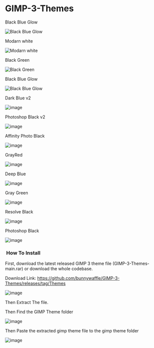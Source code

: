 # GIMP-3-Themes


Black Blue Glow

![Black Blue Glow](https://user-images.githubusercontent.com/100540808/183414953-6d9208ce-c23c-4aff-bfff-8f74bc9c8ada.png)

Modarn white

![Modarn white](https://user-images.githubusercontent.com/100540808/183414981-22ec1bc5-b8f7-4889-ba22-ed463e313abf.png)

Black Green

![Black Green](https://user-images.githubusercontent.com/100540808/183415019-ae3dd72f-5cdd-4126-8bb1-bc9eee8b1f3e.png)

Black Blue Glow

![Black Blue Glow](https://user-images.githubusercontent.com/100540808/183415093-d2dd97da-bc0e-463f-80d9-8af536fa1b09.png)


Dark Blue v2

![image](https://user-images.githubusercontent.com/100540808/182626796-11160736-38b3-4d91-9a60-1a3bfc33ace0.png)


Photoshop Black v2

![image](https://user-images.githubusercontent.com/100540808/159771612-b2fa84e8-0f4b-4ebb-b303-2c86a499089d.png)

Affinity Photo Black

![image](https://user-images.githubusercontent.com/100540808/159771860-969cffb8-d09d-4f25-b8e6-6c165405f1b0.png)


GrayRed

![image](https://user-images.githubusercontent.com/100540808/182186988-77d3c078-8ab8-4007-887f-6df17556dac8.png)


Deep Blue

![image](https://user-images.githubusercontent.com/100540808/156065844-6006f3cc-9db0-42bf-a9a5-28772c079773.png)


Gray Green

![image](https://user-images.githubusercontent.com/100540808/155973403-e8848590-aae4-4ff6-bf27-d1a598b2a458.png)

Resolve Black

![image](https://user-images.githubusercontent.com/100540808/158034116-83f70f98-7271-46a6-a5cd-98cc785f68f7.png)

Photoshop Black

![image](https://user-images.githubusercontent.com/100540808/158363827-38d77bde-fe84-48fa-a374-f4140b3fbd65.png)




<h3 style="text-align: left;">&nbsp;How To Install</h3>


First, download the latest released GIMP 3 theme file (GIMP-3-Themes-main.rar) or download the whole codebase.

Download Link: https://github.com/bunnywaffle/GIMP-3-Themes/releases/tag/Themes

![image](https://user-images.githubusercontent.com/100540808/182044363-7cade384-0527-4662-babe-948d951059c6.png)


Then Extract The file.

Then Find the GIMP Theme folder

![image](https://user-images.githubusercontent.com/100540808/179616646-017a69e2-70f7-4751-a091-1385b8adb1ac.png)

Then Paste the extracted gimp theme file to the gimp theme folder

![image](https://user-images.githubusercontent.com/100540808/179616954-09518674-4856-4c67-9262-0061ca6ac42a.png)





